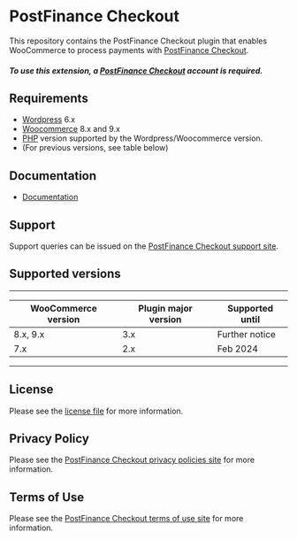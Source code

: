 

# PostFinance Checkout
This repository contains the PostFinance Checkout plugin that enables WooCommerce to process payments with [PostFinance Checkout](https://postfinance.ch/en/business/products/e-commerce/postfinance-checkout-all-in-one.html).

##### To use this extension, a [PostFinance Checkout](https://checkout.postfinance.ch/en-ch/user/signup)  account is required.

## Requirements

* [Wordpress](https://wordpress.org/) 6.x
* [Woocommerce](https://woocommerce.com/) 8.x and 9.x
* [PHP](http://php.net/) version supported by the Wordpress/Woocommerce version.
* (For previous versions, see table below)

## Documentation

* [Documentation](https://plugin-documentation.postfinance-checkout.ch/pfpayments/woocommerce/3.3.12/docs/en/documentation.html)

## Support

Support queries can be issued on the [PostFinance Checkout support site](https://www.postfinance.ch/en/business/support.html).

## Supported versions

____________________________________________________________________________
| WooCommerce version    | Plugin major version   | Supported until        |
|------------------------|------------------------|------------------------|
| 8.x, 9.x               | 3.x                    | Further notice         |
| 7.x                    | 2.x                    | Feb 2024               |
----------------------------------------------------------------------------

## License

Please see the [license file](https://github.com/pfpayments/woocommerce/blob/3.3.12/LICENSE) for more information.

## Privacy Policy

Please see the [PostFinance Checkout privacy policies site](https://www.postfinance.ch/en/detail/data-protection/general-privacy-policy.html) for more information.

## Terms of Use

Please see the [PostFinance Checkout terms of use site](https://www.postfinance.ch/content/dam/pfch/doc/0_399/00201_en.pdf) for more information.
